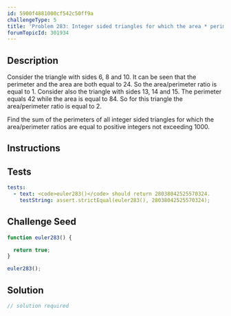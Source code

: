 ```yaml
---
id: 5900f4881000cf542c50ff9a
challengeType: 5
title: 'Problem 283: Integer sided triangles for which the area * perimeter ratio is integral'
forumTopicId: 301934
---
```


## Description
<section id='description'>
Consider the triangle with sides 6, 8 and 10. It can be seen that the perimeter and the area are both equal to 24.
So the area/perimeter ratio is equal to 1.
Consider also the triangle with sides 13, 14 and 15. The perimeter equals 42 while the area is equal to 84.
So for this triangle the area/perimeter ratio is equal to 2.


Find the sum of the perimeters of all integer sided triangles for which the area/perimeter ratios are equal to positive integers not exceeding 1000.
</section>

## Instructions
<section id='instructions'>

</section>

## Tests
<section id='tests'>

```yml
tests:
  - text: <code>euler283()</code> should return 28038042525570324.
    testString: assert.strictEqual(euler283(), 28038042525570324);

```

</section>

## Challenge Seed
<section id='challengeSeed'>

<div id='js-seed'>

```js
function euler283() {

  return true;
}

euler283();
```

</div>



</section>

## Solution
<section id='solution'>

```js
// solution required
```

</section>
